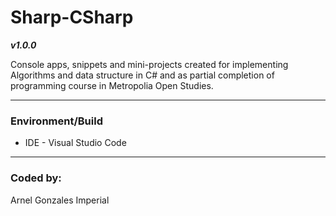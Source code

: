 # Sharp-CSharp

***v1.0.0***

Console apps, snippets and mini-projects created for implementing Algorithms and data structure in C# and as partial completion of programming course in Metropolia Open Studies.

---

### Environment/Build

* IDE - Visual Studio Code
---

### Coded by:
Arnel Gonzales Imperial
